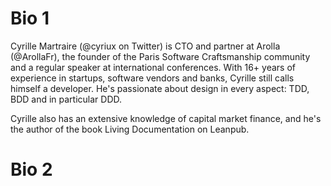 # Bio 1

Cyrille Martraire (@cyriux on Twitter) is CTO and partner at Arolla (@ArollaFr), the founder of the Paris Software Craftsmanship community and a regular speaker at international conferences. With 16+ years of experience in startups, software vendors and banks, Cyrille still calls himself a developer. He's passionate about design in every aspect: TDD, BDD and in particular DDD. 

Cyrille also has an extensive knowledge of capital market finance, and he's the author of the book Living Documentation on Leanpub.

# Bio 2


